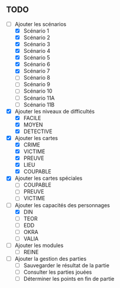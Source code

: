 ## TODO
- [ ] Ajouter les scénarios
  - [x] Scénario 1
  - [x] Scénario 2
  - [x] Scénario 3
  - [x] Scénario 4
  - [x] Scénario 5
  - [x] Scénario 6
  - [x] Scénario 7
  - [ ] Scénario 8
  - [ ] Scénario 9
  - [ ] Scénario 10
  - [ ] Scénario 11A
  - [ ] Scénario 11B
- [x] Ajouter les niveaux de difficultés
  - [x] FACILE
  - [x] MOYEN
  - [x] DETECTIVE
- [x] Ajouter les cartes
  - [x] CRIME
  - [x] VICTIME
  - [x] PREUVE
  - [x] LIEU
  - [x] COUPABLE
- [x] Ajouter les cartes spéciales
  - [ ] COUPABLE
  - [ ] PREUVE
  - [ ] VICTIME
- [ ] Ajouter les capacités des personnages
  - [x] DIN
  - [ ] TEOR
  - [ ] EDD
  - [ ] OKRA
  - [ ] VALIA
- [ ] Ajouter les modules
  - [ ] REINE
- [ ] Ajouter la gestion des parties 
  - [ ] Sauvegarder le résultat de la partie
  - [ ] Consulter les parties jouées
  - [ ] Déterminer les points en fin de partie